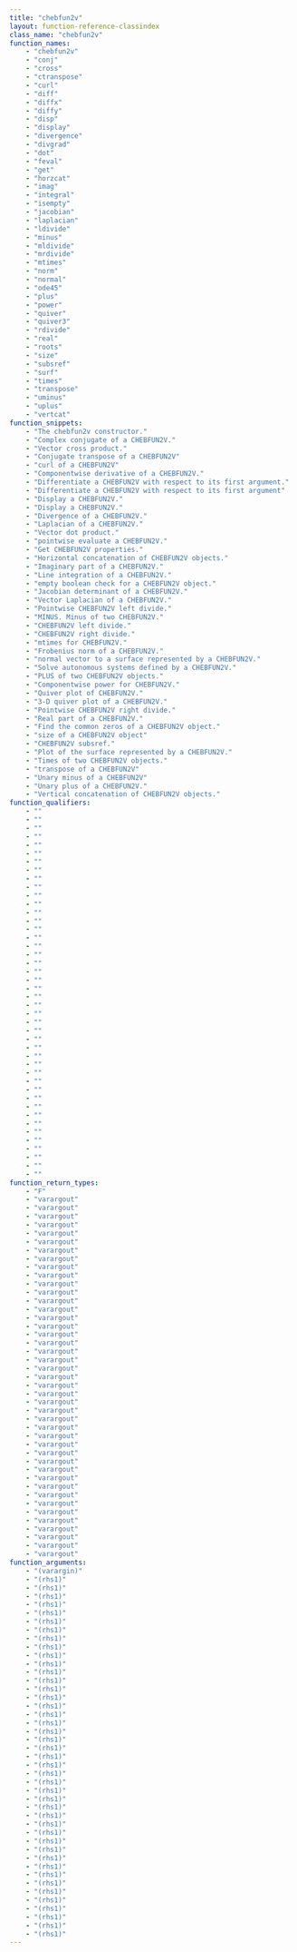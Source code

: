 ```yaml
---
title: "chebfun2v"
layout: function-reference-classindex
class_name: "chebfun2v"
function_names: 
    - "chebfun2v"
    - "conj"
    - "cross"
    - "ctranspose"
    - "curl"
    - "diff"
    - "diffx"
    - "diffy"
    - "disp"
    - "display"
    - "divergence"
    - "divgrad"
    - "dot"
    - "feval"
    - "get"
    - "horzcat"
    - "imag"
    - "integral"
    - "isempty"
    - "jacobian"
    - "laplacian"
    - "ldivide"
    - "minus"
    - "mldivide"
    - "mrdivide"
    - "mtimes"
    - "norm"
    - "normal"
    - "ode45"
    - "plus"
    - "power"
    - "quiver"
    - "quiver3"
    - "rdivide"
    - "real"
    - "roots"
    - "size"
    - "subsref"
    - "surf"
    - "times"
    - "transpose"
    - "uminus"
    - "uplus"
    - "vertcat"
function_snippets: 
    - "The chebfun2v constructor."
    - "Complex conjugate of a CHEBFUN2V."
    - "Vector cross product."
    - "Conjugate transpose of a CHEBFUN2V"
    - "curl of a CHEBFUN2V"
    - "Componentwise derivative of a CHEBFUN2V."
    - "Differentiate a CHEBFUN2V with respect to its first argument."
    - "Differentiate a CHEBFUN2V with respect to its first argument"
    - "Display a CHEBFUN2V."
    - "Display a CHEBFUN2V."
    - "Divergence of a CHEBFUN2V."
    - "Laplacian of a CHEBFUN2V."
    - "Vector dot product."
    - "pointwise evaluate a CHEBFUN2V."
    - "Get CHEBFUN2V properties."
    - "Horizontal concatenation of CHEBFUN2V objects."
    - "Imaginary part of a CHEBFUN2V."
    - "Line integration of a CHEBFUN2V."
    - "empty boolean check for a CHEBFUN2V object."
    - "Jacobian determinant of a CHEBFUN2V."
    - "Vector Laplacian of a CHEBFUN2V."
    - "Pointwise CHEBFUN2V left divide."
    - "MINUS. Minus of two CHEBFUN2V."
    - "CHEBFUN2V left divide."
    - "CHEBFUN2V right divide."
    - "mtimes for CHEBFUN2V."
    - "Frobenius norm of a CHEBFUN2V."
    - "normal vector to a surface represented by a CHEBFUN2V."
    - "Solve autonomous systems defined by a CHEBFUN2V."
    - "PLUS of two CHEBFUN2V objects."
    - "Componentwise power for CHEBFUN2V."
    - "Quiver plot of CHEBFUN2V."
    - "3-D quiver plot of a CHEBFUN2V."
    - "Pointwise CHEBFUN2V right divide."
    - "Real part of a CHEBFUN2V."
    - "Find the common zeros of a CHEBFUN2V object."
    - "size of a CHEBFUN2V object"
    - "CHEBFUN2V subsref."
    - "Plot of the surface represented by a CHEBFUN2V."
    - "Times of two CHEBFUN2V objects."
    - "transpose of a CHEBFUN2V"
    - "Unary minus of a CHEBFUN2V"
    - "Unary plus of a CHEBFUN2V."
    - "Vertical concatenation of CHEBFUN2V objects."
function_qualifiers: 
    - ""
    - ""
    - ""
    - ""
    - ""
    - ""
    - ""
    - ""
    - ""
    - ""
    - ""
    - ""
    - ""
    - ""
    - ""
    - ""
    - ""
    - ""
    - ""
    - ""
    - ""
    - ""
    - ""
    - ""
    - ""
    - ""
    - ""
    - ""
    - ""
    - ""
    - ""
    - ""
    - ""
    - ""
    - ""
    - ""
    - ""
    - ""
    - ""
    - ""
    - ""
    - ""
    - ""
    - ""
function_return_types: 
    - "F"
    - "varargout"
    - "varargout"
    - "varargout"
    - "varargout"
    - "varargout"
    - "varargout"
    - "varargout"
    - "varargout"
    - "varargout"
    - "varargout"
    - "varargout"
    - "varargout"
    - "varargout"
    - "varargout"
    - "varargout"
    - "varargout"
    - "varargout"
    - "varargout"
    - "varargout"
    - "varargout"
    - "varargout"
    - "varargout"
    - "varargout"
    - "varargout"
    - "varargout"
    - "varargout"
    - "varargout"
    - "varargout"
    - "varargout"
    - "varargout"
    - "varargout"
    - "varargout"
    - "varargout"
    - "varargout"
    - "varargout"
    - "varargout"
    - "varargout"
    - "varargout"
    - "varargout"
    - "varargout"
    - "varargout"
    - "varargout"
    - "varargout"
function_arguments: 
    - "(varargin)"
    - "(rhs1)"
    - "(rhs1)"
    - "(rhs1)"
    - "(rhs1)"
    - "(rhs1)"
    - "(rhs1)"
    - "(rhs1)"
    - "(rhs1)"
    - "(rhs1)"
    - "(rhs1)"
    - "(rhs1)"
    - "(rhs1)"
    - "(rhs1)"
    - "(rhs1)"
    - "(rhs1)"
    - "(rhs1)"
    - "(rhs1)"
    - "(rhs1)"
    - "(rhs1)"
    - "(rhs1)"
    - "(rhs1)"
    - "(rhs1)"
    - "(rhs1)"
    - "(rhs1)"
    - "(rhs1)"
    - "(rhs1)"
    - "(rhs1)"
    - "(rhs1)"
    - "(rhs1)"
    - "(rhs1)"
    - "(rhs1)"
    - "(rhs1)"
    - "(rhs1)"
    - "(rhs1)"
    - "(rhs1)"
    - "(rhs1)"
    - "(rhs1)"
    - "(rhs1)"
    - "(rhs1)"
    - "(rhs1)"
    - "(rhs1)"
    - "(rhs1)"
    - "(rhs1)"
---
```

